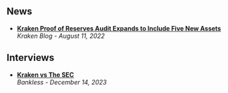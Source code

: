 ## News

- [**Kraken Proof of Reserves Audit Expands to Include Five New Assets**](https://blog.kraken.com/post/15002/kraken-proof-of-reserves-audit-expands-to-include-five-new-assets/)
  <br/>_Kraken Blog - August 11, 2022_

## Interviews

- [**Kraken vs The SEC**](https://www.youtube.com/watch?v=eoSPx4Jv5eY)
  <br/>_Bankless - December 14, 2023_
